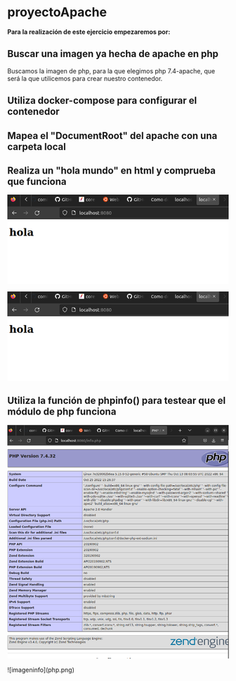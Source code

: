 # proyectoApache

 **Para la realización de este ejercicio empezaremos por:**

## Buscar una imagen ya hecha de apache en php ##

  Buscamos la imagen de php, para la que elegimos php 7.4-apache, que será la que utilicemos para crear             nuestro contenedor. 

## Utiliza docker-compose para configurar el contenedor  ##

## Mapea el "DocumentRoot" del apache con una carpeta local ##

## Realiza un "hola mundo" en html y comprueba que funciona ##

<p align="center">
  <img  src="hola.png">
</p>

![imagenhtml](hola.png)

## Utiliza la función de phpinfo() para testear que el módulo de php funciona ##

<p align="center">
  <img  src="php.png">
</p>
![imageninfo](php.png)
